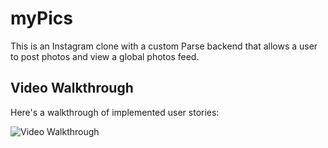 # myPics

This is an Instagram clone with a custom Parse backend that allows a user to post photos and view a global photos feed.

## Video Walkthrough

Here's a walkthrough of implemented user stories:

<img src='http://g.recordit.co/nnCPk6ypH8.gif' title='Video Walkthrough' width='' alt='Video Walkthrough' />

